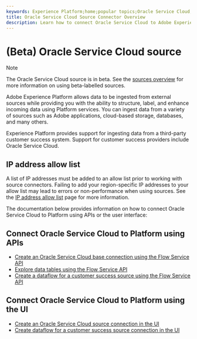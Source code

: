 ```yaml
---
keywords: Experience Platform;home;popular topics;Oracle Service Cloud;oracle service cloud
title: Oracle Service Cloud Source Connector Overview
description: Learn how to connect Oracle Service Cloud to Adobe Experience Platform using APIs or the user interface.
---
```

# (Beta) Oracle Service Cloud source

>[!NOTE]
>
>The Oracle Service Cloud source is in beta. See the [sources overview](../../home.md#terms-and-conditions) for more information on using beta-labelled sources.

Adobe Experience Platform allows data to be ingested from external sources while providing you with the ability to structure, label, and enhance incoming data using Platform services. You can ingest data from a variety of sources such as Adobe applications, cloud-based storage, databases, and many others.

Experience Platform provides support for ingesting data from a third-party customer success system. Support for customer success providers include Oracle Service Cloud.

## IP address allow list

A list of IP addresses must be added to an allow list prior to working with source connectors. Failing to add your region-specific IP addresses to your allow list may lead to errors or non-performance when using sources. See the [IP address allow list](../../ip-address-allow-list.md) page for more information.

The documentation below provides information on how to connect Oracle Service Cloud to Platform using APIs or the user interface:

## Connect Oracle Service Cloud to Platform using APIs

- [Create an Oracle Service Cloud base connection using the Flow Service API](../../tutorials/api/create/customer-success/oracle-service-cloud.md)
- [Explore data tables using the Flow Service API](../../tutorials/api/explore/tabular.md)
- [Create a dataflow for a customer success source using the Flow Service API](../../tutorials/api/collect/customer-success.md)

## Connect Oracle Service Cloud to Platform using the UI

- [Create an Oracle Service Cloud source connection in the UI](../../tutorials/ui/create/customer-success/oracle-service-cloud.md)
- [Create dataflow for a customer success source connection in the UI](../../tutorials/ui/dataflow/customer-success.md)
